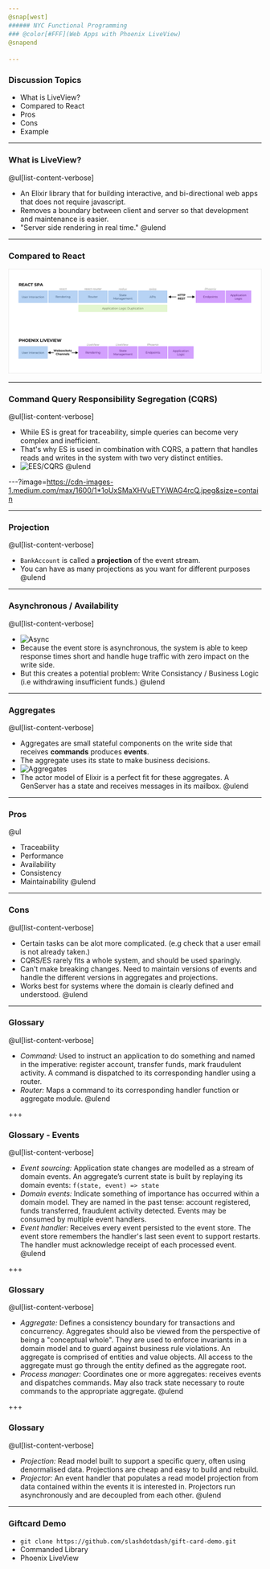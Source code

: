 ```yaml
---
@snap[west]
###### NYC Functional Programming
### @color[#FFF](Web Apps with Phoenix LiveView)
@snapend

---
```

### Discussion Topics
- What is LiveView?
- Compared to React
- Pros
- Cons
- Example


---
### What is LiveView?
@ul[list-content-verbose]
- An Elixir library that for building interactive, and bi-directional web apps that does not require javascript.
- Removes a boundary between client and server so that development and maintenance is easier. 
- "Server side rendering in real time."
@ulend

---
### Compared to React
![Live View](meetup-09/liveview.png)

---
### Command Query Responsibility Segregation (CQRS)
@ul[list-content-verbose]
- While ES is great for traceability, simple queries can become very complex and inefficient.
- That's why ES is used in combination with CQRS, a pattern that handles reads and writes in the system with two very distinct entities.
- ![EES/CQRS](https://cdn-images-1.medium.com/max/2600/1*2IUbZocoe_zT-mSec-crmg.jpeg)
@ulend


---?image=https://cdn-images-1.medium.com/max/1600/1*1oUxSMaXHVuETYiWAG4rcQ.jpeg&size=contain

---
### Projection
@ul[list-content-verbose]
- `BankAccount` is called a **projection** of the event stream.
- You can have as many projections as you want for different purposes
@ulend

---
### Asynchronous / Availability
@ul[list-content-verbose]
- ![Async](https://cdn-images-1.medium.com/max/2400/1*NCP3YktA4Oo86tHncrOXPw.jpeg)
- Because the event store is asynchronous, the system is able to keep response times short and handle huge traffic with zero impact on the write side.
- But this creates a potential problem: Write Consistancy / Business Logic (i.e withdrawing insufficient funds.)
@ulend

---
### Aggregates
@ul[list-content-verbose]
- Aggregates are small stateful components on the write side that receives **commands** produces **events**. 
- The aggregate uses its state to make business decisions.
- ![Aggregates](https://cdn-images-1.medium.com/max/2600/1*vBvbCa9qT_Ttl2ToQkvD1w.jpeg)
- The actor model of Elixir is a perfect fit for these aggregates. A GenServer has a state and receives messages in its mailbox.
@ulend

---
### Pros 
@ul
- Traceability
- Performance
- Availability
- Consistency
- Maintainability
@ulend

---
### Cons
@ul[list-content-verbose]
- Certain tasks can be alot more complicated. (e.g check that a user email is not already taken.)
- CQRS/ES rarely fits a whole system, and should be used sparingly. 
- Can't make breaking changes. Need to maintain versions of events and handle the different versions in aggregates and projections.
- Works best for systems where the domain is clearly defined and understood. 
@ulend

---
### Glossary
@ul[list-content-verbose]
- *Command:* Used to instruct an application to do something and named in the imperative: register account, transfer funds, mark fraudulent activity. A command is dispatched to its corresponding handler using a router.
- *Router:* Maps a command to its corresponding handler function or aggregate module.
@ulend

+++
### Glossary - Events
@ul[list-content-verbose]
- *Event sourcing:* Application state changes are modelled as a stream of domain events. An aggregate’s current state is built by replaying its domain events: `f(state, event) => state`
- *Domain events:* Indicate something of importance has occurred within a domain model. They are named in the past tense: account registered, funds transferred, fraudulent activity detected. Events may be consumed by multiple event handlers.
- *Event handler:* Receives every event persisted to the event store. The event store remembers the handler's last seen event to support restarts. The handler must acknowledge receipt of each processed event.
@ulend


+++
### Glossary
@ul[list-content-verbose]
- *Aggregate:*  Defines a consistency boundary for transactions and concurrency. Aggregates should also be viewed from the perspective of being a "conceptual whole". They are used to enforce invariants in a domain model and to guard against business rule violations. An aggregate is comprised of entities and value objects. All access to the aggregate must go through the entity defined as the aggregate root.
- *Process manager:* Coordinates one or more aggregates: receives events and dispatches commands. May also track state necessary to route commands to the appropriate aggregate.
@ulend

+++
### Glossary
@ul[list-content-verbose]
- *Projection:* Read model built to support a specific query, often using denormalised data. Projections are cheap and easy to build and rebuild.
- *Projector:*  An event handler that populates a read model projection from data contained within the events it is interested in. Projectors run asynchronously and are decoupled from each other.
@ulend

---
### Giftcard Demo
- `git clone https://github.com/slashdotdash/gift-card-demo.git`
- Commanded Library
- Phoenix LiveView